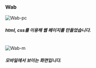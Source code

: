 ### Wab

![Wab-pc](https://user-images.githubusercontent.com/106020653/215990770-77eaad47-28eb-4628-a7db-9b1eb4d4707d.PNG)
##### html, css를 이용해 웹 페이지를 만들었습니다.

#

![Wab-m](https://user-images.githubusercontent.com/106020653/215990893-a16214de-cf20-4844-8a28-94ad347d9c5c.PNG)
##### 모바일에서 보이는 화면입니다.
